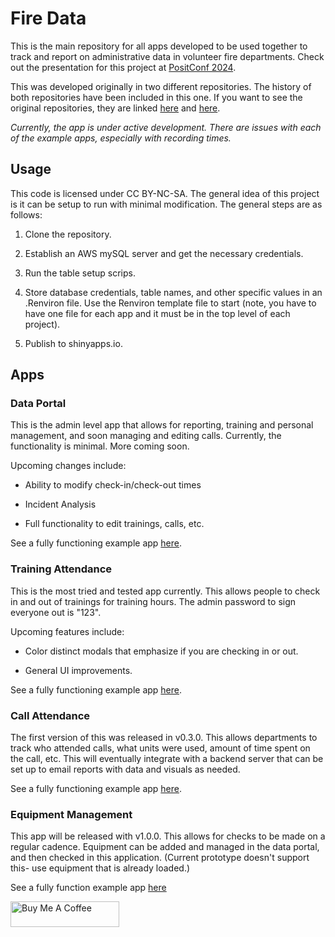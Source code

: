 # Fire Data

This is the main repository for all apps developed to be used together to track and report on administrative data in volunteer fire departments. Check out the presentation for this project at <a href = "https://reg.conf.posit.co/flow/posit/positconf24/publiccatalog/page/publiccatalog/session/1711986858836001vnVj" target="_blank">PositConf 2024</a>.

This was developed originally in two different repositories. The history of both repositories have been included in this one. If you want to see the original repositories, they are linked <a href = "https://github.com/JosephRichey/cfd_data_portal" target="_blank">here</a> and <a href = "https://github.com/JosephRichey/cfd_training_attendance" target="_blank">here</a>.

_Currently, the app is under active development. There are issues with each of the example apps, especially with recording times._

## Usage

This code is licensed under CC BY-NC-SA. The general idea of this project is it can be setup to run with minimal modification. The general steps are as follows:

1.  Clone the repository.

2.  Establish an AWS mySQL server and get the necessary credentials.

3.  Run the table setup scrips.

4.  Store database credentials, table names, and other specific values in an .Renviron file. Use the Renviron template file to start (note, you have to have one file for each app and it must be in the top level of each project).

5.  Publish to shinyapps.io.

## Apps

### Data Portal

This is the admin level app that allows for reporting, training and personal management, and soon managing and editing calls. Currently, the functionality is minimal. More coming soon.

Upcoming changes include:

-   Ability to modify check-in/check-out times

-   Incident Analysis

-   Full functionality to edit trainings, calls, etc.

See a fully functioning example app <a href = "https://fire-data.shinyapps.io/data-portal/" target="_blank">here</a>.

### Training Attendance

This is the most tried and tested app currently. This allows people to check in and out of trainings for training hours. The admin password to sign everyone out is "123".

Upcoming features include:

-   Color distinct modals that emphasize if you are checking in or out.

-   General UI improvements.

See a fully functioning example app <a href = "https://fire-data.shinyapps.io/training-attendance/" target="_blank">here</a>.

### Call Attendance

The first version of this was released in v0.3.0. This allows departments to track who attended calls, what units were used, amount of time spent on the call, etc. This will eventually integrate with a backend server that can be set up to email reports with data and visuals as needed.

See a fully functioning example app <a href = "https://fire-data.shinyapps.io/incident-response/" target="_blank">here</a>.

### Equipment Management

This app will be released with v1.0.0. This allows for checks to be made on a regular cadence. Equipment can be added and managed in the data portal, and then checked in this application. (Current prototype doesn't support this- use equipment that is already loaded.)

See a fully function example app <a href = "https://fire-data.shinyapps.io/equipment_management/" target="_blank">here</a>

<a href="https://www.buymeacoffee.com/josephrichey" target="_blank"><img src="https://cdn.buymeacoffee.com/buttons/default-blue.png" alt="Buy Me A Coffee" height="41" width="174"></a>

